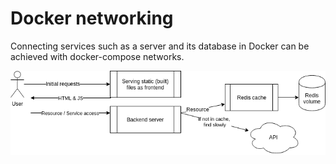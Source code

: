 # Docker networking

Connecting services such as a server and its database in Docker can be achieved with docker-compose networks.

![alt text](https://github.com/jylhakos/DevOpsWithDocker/blob/main/2/2.4/back-front-and-redis.png?raw=true)

